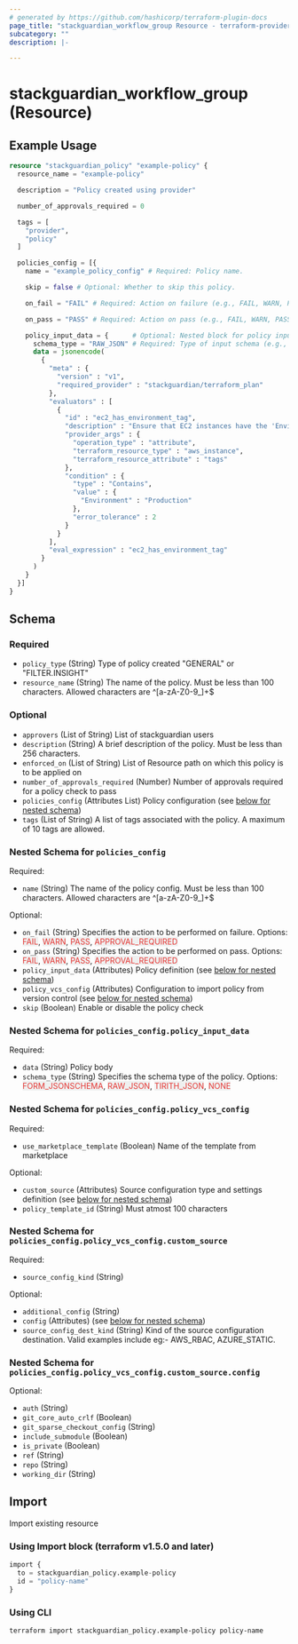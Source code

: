 ```yaml
---
# generated by https://github.com/hashicorp/terraform-plugin-docs
page_title: "stackguardian_workflow_group Resource - terraform-provider-stackguardian"
subcategory: ""
description: |-

---
```


# stackguardian_workflow_group (Resource)

## Example Usage

```terraform
resource "stackguardian_policy" "example-policy" {
  resource_name = "example-policy"

  description = "Policy created using provider"

  number_of_approvals_required = 0

  tags = [
    "provider",
    "policy"
  ]

  policies_config = [{
    name = "example_policy_config" # Required: Policy name.

    skip = false # Optional: Whether to skip this policy.

    on_fail = "FAIL" # Required: Action on failure (e.g., FAIL, WARN, PASS, APPROVAL_REQUIRED).

    on_pass = "PASS" # Required: Action on pass (e.g., FAIL, WARN, PASS, APPROVAL_REQUIRED).

    policy_input_data = {      # Optional: Nested block for policy input data.
      schema_type = "RAW_JSON" # Required: Type of input schema (e.g., FORM_JSONSCHEMA, RAW_JSON).
      data = jsonencode(
        {
          "meta" : {
            "version" : "v1",
            "required_provider" : "stackguardian/terraform_plan"
          },
          "evaluators" : [
            {
              "id" : "ec2_has_environment_tag",
              "description" : "Ensure that EC2 instances have the 'Environment: Production' tag",
              "provider_args" : {
                "operation_type" : "attribute",
                "terraform_resource_type" : "aws_instance",
                "terraform_resource_attribute" : "tags"
              },
              "condition" : {
                "type" : "Contains",
                "value" : {
                  "Environment" : "Production"
                },
                "error_tolerance" : 2
              }
            }
          ],
          "eval_expression" : "ec2_has_environment_tag"
        }
      )
    }
  }]
}
```

<!-- schema generated by tfplugindocs -->
## Schema

### Required

- `policy_type` (String) Type of policy created "GENERAL" or "FILTER.INSIGHT"
- `resource_name` (String) The name of the policy. Must be less than 100 characters. Allowed characters are ^[a-zA-Z0-9_]+$

### Optional

- `approvers` (List of String) List of stackguardian users
- `description` (String) A brief description of the policy. Must be less than 256 characters.
- `enforced_on` (List of String) List of Resource path on which this policy is to be applied on
- `number_of_approvals_required` (Number) Number of approvals required for a policy check to pass
- `policies_config` (Attributes List) Policy configuration (see [below for nested schema](#nestedatt--policies_config))
- `tags` (List of String) A list of tags associated with the policy. A maximum of 10 tags are allowed.

<a id="nestedatt--policies_config"></a>
### Nested Schema for `policies_config`

Required:

- `name` (String) The name of the policy config. Must be less than 100 characters. Allowed characters are ^[a-zA-Z0-9_]+$

Optional:

- `on_fail` (String) Specifies the action to be performed on failure. Options: <span style="background-color: #eff0f0; color: #e53835;">FAIL</span>,
		<span style="background-color: #eff0f0; color: #e53835;">WARN</span>,
		<span style="background-color: #eff0f0; color: #e53835;">PASS</span>,
		<span style="background-color: #eff0f0; color: #e53835;">APPROVAL_REQUIRED</span>
- `on_pass` (String) Specifies the action to be performed on pass. Options: <span style="background-color: #eff0f0; color: #e53835;">FAIL</span>,
		<span style="background-color: #eff0f0; color: #e53835;">WARN</span>,
		<span style="background-color: #eff0f0; color: #e53835;">PASS</span>,
		<span style="background-color: #eff0f0; color: #e53835;">APPROVAL_REQUIRED</span>
- `policy_input_data` (Attributes) Policy definition (see [below for nested schema](#nestedatt--policies_config--policy_input_data))
- `policy_vcs_config` (Attributes) Configuration to import policy from version control (see [below for nested schema](#nestedatt--policies_config--policy_vcs_config))
- `skip` (Boolean) Enable or disable the policy check

<a id="nestedatt--policies_config--policy_input_data"></a>
### Nested Schema for `policies_config.policy_input_data`

Required:

- `data` (String) Policy body
- `schema_type` (String) Specifies the schema type of the policy. Options: <span style="background-color: #eff0f0; color: #e53835;">FORM_JSONSCHEMA</span>,
		<span style="background-color: #eff0f0; color: #e53835;">RAW_JSON</span>,
		<span style="background-color: #eff0f0; color: #e53835;">TIRITH_JSON</span>,
		<span style="background-color: #eff0f0; color: #e53835;">NONE</span>


<a id="nestedatt--policies_config--policy_vcs_config"></a>
### Nested Schema for `policies_config.policy_vcs_config`

Required:

- `use_marketplace_template` (Boolean) Name of the template from marketplace

Optional:

- `custom_source` (Attributes) Source configuration type and settings definition (see [below for nested schema](#nestedatt--policies_config--policy_vcs_config--custom_source))
- `policy_template_id` (String) Must atmost 100 characters

<a id="nestedatt--policies_config--policy_vcs_config--custom_source"></a>
### Nested Schema for `policies_config.policy_vcs_config.custom_source`

Required:

- `source_config_kind` (String)

Optional:

- `additional_config` (String)
- `config` (Attributes) (see [below for nested schema](#nestedatt--policies_config--policy_vcs_config--custom_source--config))
- `source_config_dest_kind` (String) Kind of the source configuration destination. Valid examples include eg:- AWS_RBAC, AZURE_STATIC.

<a id="nestedatt--policies_config--policy_vcs_config--custom_source--config"></a>
### Nested Schema for `policies_config.policy_vcs_config.custom_source.config`

Optional:

- `auth` (String)
- `git_core_auto_crlf` (Boolean)
- `git_sparse_checkout_config` (String)
- `include_submodule` (Boolean)
- `is_private` (Boolean)
- `ref` (String)
- `repo` (String)
- `working_dir` (String)







## Import

Import existing resource

### Using Import block (terraform v1.5.0 and later)
```terraform
import {
  to = stackguardian_policy.example-policy
  id = "policy-name"
}
```

### Using CLI
```bash
terraform import stackguardian_policy.example-policy policy-name
```